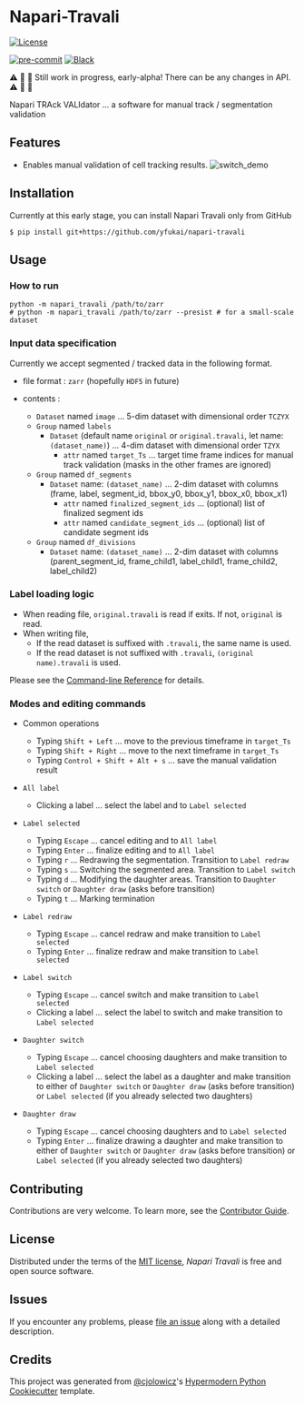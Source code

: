 # Napari-Travali

<!--
[![PyPI](https://img.shields.io/pypi/v/napari-travali.svg)](https://pypi.org/project/napari-travali/)
[![Status](https://img.shields.io/pypi/status/napari-travali.svg)](https://pypi.org/project/napari-travali/)
[![Python Version](https://img.shields.io/pypi/pyversions/napari-travali)](https://pypi.org/project/napari-travali)
-->

[![License](https://img.shields.io/pypi/l/napari-travali)](https://opensource.org/licenses/MIT)

<!--
[![Read the documentation at
<https://napari-travali.readthedocs.io/>](https://img.shields.io/readthedocs/napari-travali/latest.svg?label=Read%20the%20Docs)](https://napari-travali.readthedocs.io/)
[![Tests](https://github.com/yfukai/napari-travali/workflows/Tests/badge.svg)](https://github.com/yfukai/napari-travali/actions?workflow=Tests)
[![Codecov](https://codecov.io/gh/yfukai/napari-travali/branch/main/graph/badge.svg)](https://codecov.io/gh/yfukai/napari-travali)
-->

[![pre-commit](https://img.shields.io/badge/pre--commit-enabled-brightgreen?logo=pre-commit&logoColor=white)](https://github.com/pre-commit/pre-commit)
[![Black](https://img.shields.io/badge/code%20style-black-000000.svg)](https://github.com/psf/black)

:warning: :construction: :construction_worker: Still work in progress, early-alpha! There can be any changes in API. :warning: :construction: :construction_worker:

Napari TRAck VALIdator ... a software for manual track / segmentation validation

## Features

- Enables manual validation of cell tracking results.
  ![switch_demo](screen_casts/napari-switch-example.gif)

## Installation

Currently at this early stage, you can install Napari Travali only from
GitHub

```console
$ pip install git+https://github.com/yfukai/napari-travali
```

## Usage

### How to run

```console
python -m napari_travali /path/to/zarr
# python -m napari_travali /path/to/zarr --presist # for a small-scale dataset
```

### Input data specification

Currently we accept segmented / tracked data in the following
format.

- file format : `zarr` (hopefully `HDF5` in future)

- contents :
  - `Dataset` named `image` ... 5-dim dataset with dimensional order `TCZYX`
  - `Group` named `labels`
    - `Dataset` (default name `original` or `original.travali`, let name: `(dataset_name)`)
      ... 4-dim dataset with dimensional order `TZYX`
      - `attr` named `target_Ts` ... target time frame indices for manual track validation (masks in the other frames are ignored)
  - `Group` named `df_segments`
    - `Dataset` name: `(dataset_name)`
      ... 2-dim dataset with columns (frame, label, segment_id, bbox_y0, bbox_y1, bbox_x0, bbox_x1)
      - `attr` named `finalized_segment_ids` ... (optional) list of finalized segment ids
      - `attr` named `candidate_segment_ids` ... (optional) list of candidate segment ids
  - `Group` named `df_divisions`
    - `Dataset` name: `(dataset_name)`
      ... 2-dim dataset with columns (parent_segment_id, frame_child1, label_child1, frame_child2, label_child2)

### Label loading logic

- When reading file, `original.travali` is read if exits. If not, `original` is read.
- When writing file,
  - If the read dataset is suffixed with `.travali`, the same name is used.
  - If the read dataset is not suffixed with `.travali`, `(original name).travali` is used.

Please see the [Command-line
Reference](https://napari-travali.readthedocs.io/en/latest/usage.html)
for details.

### Modes and editing commands

- Common operations

  - Typing `Shift + Left` ... move to the previous timeframe in `target_Ts`
  - Typing `Shift + Right` ... move to the next timeframe in `target_Ts`
  - Typing `Control + Shift + Alt + s` ... save the manual validation result

- `All label`
  - Clicking a label ... select the label and to `Label selected`
- `Label selected`
  - Typing `Escape` ... cancel editing and to `All label`
  - Typing `Enter` ... finalize editing and to `All label`
  - Typing `r` ... Redrawing the segmentation. Transition to `Label redraw`
  - Typing `s` ... Switching the segmented area. Transition to `Label switch`
  - Typing `d` ... Modifying the daughter areas. Transition to `Daughter switch` or `Daughter draw` (asks before transition)
  - Typing `t` ... Marking termination
- `Label redraw`
  - Typing `Escape` ... cancel redraw and make transition to `Label selected`
  - Typing `Enter` ... finalize redraw and make transition to `Label selected`
- `Label switch`
  - Typing `Escape` ... cancel switch and make transition to `Label selected`
  - Clicking a label ... select the label to switch and make transition to `Label selected`
- `Daughter switch`
  - Typing `Escape` ... cancel choosing daughters and make transition to `Label selected`
  - Clicking a label ... select the label as a daughter and make transition to either of `Daughter switch` or `Daughter draw` (asks before transition) or `Label selected` (if you already selected two daughters)
- `Daughter draw`
  - Typing `Escape` ... cancel choosing daughters and to `Label selected`
  - Typing `Enter` ... finalize drawing a daughter and make transition to either of `Daughter switch` or `Daughter draw` (asks before transition) or `Label selected` (if you already selected two daughters)

## Contributing

Contributions are very welcome. To learn more, see the [Contributor
Guide](CONTRIBUTING.rst).

## License

Distributed under the terms of the [MIT
license](https://opensource.org/licenses/MIT), _Napari Travali_ is free
and open source software.

## Issues

If you encounter any problems, please [file an
issue](https://github.com/yfukai/napari-travali/issues) along with a
detailed description.

## Credits

This project was generated from
[\@cjolowicz](https://github.com/cjolowicz)\'s [Hypermodern Python
Cookiecutter](https://github.com/cjolowicz/cookiecutter-hypermodern-python)
template.
